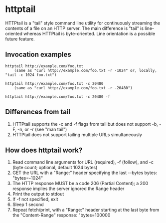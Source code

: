 httptail
========

HTTPtail is a "tail" style command line utility for continuously streaming the contents of a file on an HTTP server.  The main difference is "tail" is line-oriented whereas HTTPtail is byte-oriented.  Line orientation is a possible future feature.

Invocation examples
---
    httptail http://example.com/foo.txt
        (same as "curl http://example.com/foo.txt -r -1024" or, locally, "tail -c 1024 foo.txt")

    httptail http://example.com/foo.txt -c 20480
        (same as "curl http://example.com/foo.txt -r -20480")

    httptail http://example.com/foo.txt -c 20480 -f

Differences from tail
---
1. HTTPtail supports the -c and -f flags from tail but does not support -b, -F, -n, or -r (see "man tail")
1. HTTPtail does not support tailing multiple URLs simultaneously

How does httptail work?
---

1. Read command line arguments for URL (required), -f (follow), and -c (byte count; optional, default 1024 bytes)
1. GET the URL with a "Range:" header specifying the last --bytes bytes: "bytes=-1024"
1. The HTTP response MUST be a code 206 (Partial Content); a 200 response implies the server ignored the Range header
1. Print the output to stdout
1. If -f not specified, exit
1. Sleep 1 second
1. Repeat fetch/print, with a "Range:" header starting at the last byte from the "Content-Range" response: "bytes=100000
